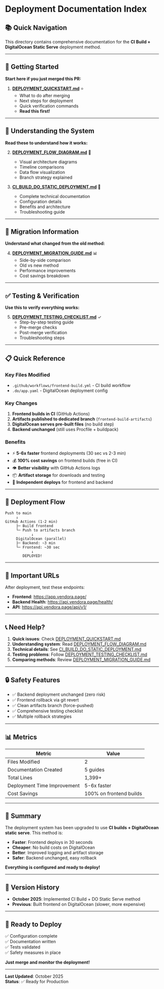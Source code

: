 # Deployment Documentation Index

## 📚 Quick Navigation

This directory contains comprehensive documentation for the **CI Build + DigitalOcean Static Serve** deployment method.

---

## 🚀 Getting Started

**Start here if you just merged this PR:**

1. **[DEPLOYMENT_QUICKSTART.md](./DEPLOYMENT_QUICKSTART.md)** ⭐
   - What to do after merging
   - Next steps for deployment
   - Quick verification commands
   - **Read this first!**

---

## 📖 Understanding the System

**Read these to understand how it works:**

2. **[DEPLOYMENT_FLOW_DIAGRAM.md](./DEPLOYMENT_FLOW_DIAGRAM.md)** 🎨
   - Visual architecture diagrams
   - Timeline comparisons
   - Data flow visualization
   - Branch strategy explained

3. **[CI_BUILD_DO_STATIC_DEPLOYMENT.md](./CI_BUILD_DO_STATIC_DEPLOYMENT.md)** 🔧
   - Complete technical documentation
   - Configuration details
   - Benefits and architecture
   - Troubleshooting guide

---

## 🔄 Migration Information

**Understand what changed from the old method:**

4. **[DEPLOYMENT_MIGRATION_GUIDE.md](./DEPLOYMENT_MIGRATION_GUIDE.md)** 📊
   - Side-by-side comparison
   - Old vs new method
   - Performance improvements
   - Cost savings breakdown

---

## ✅ Testing & Verification

**Use this to verify everything works:**

5. **[DEPLOYMENT_TESTING_CHECKLIST.md](./DEPLOYMENT_TESTING_CHECKLIST.md)** ✓
   - Step-by-step testing guide
   - Pre-merge checks
   - Post-merge verification
   - Troubleshooting steps

---

## 📋 Quick Reference

### Key Files Modified

- `.github/workflows/frontend-build.yml` - CI build workflow
- `.do/app.yaml` - DigitalOcean deployment config

### Key Changes

1. **Frontend builds in CI** (GitHub Actions)
2. **Artifacts published to dedicated branch** (`frontend-build-artifacts`)
3. **DigitalOcean serves pre-built files** (no build step)
4. **Backend unchanged** (still uses Procfile + buildpack)

### Benefits

- ⚡ **5-6x faster** frontend deployments (30 sec vs 2-3 min)
- 💰 **100% cost savings** on frontend builds (free in CI)
- 👁️ **Better visibility** with GitHub Actions logs
- 📦 **Artifact storage** for downloads and testing
- 🔄 **Independent deploys** for frontend and backend

---

## 🎯 Deployment Flow

```
Push to main
     ↓
GitHub Actions (1-2 min)
     ├─ Build frontend
     └─ Push to artifacts branch
            ↓
     DigitalOcean (parallel)
     ├─ Backend: ~3 min
     └─ Frontend: ~30 sec
            ↓
        DEPLOYED!
```

---

## 🔗 Important URLs

After deployment, test these endpoints:

- **Frontend**: https://app.vendora.page/
- **Backend Health**: https://api.vendora.page/health/
- **API**: https://api.vendora.page/api/v1/

---

## 📞 Need Help?

1. **Quick issues**: Check [DEPLOYMENT_QUICKSTART.md](./DEPLOYMENT_QUICKSTART.md)
2. **Understanding system**: Read [DEPLOYMENT_FLOW_DIAGRAM.md](./DEPLOYMENT_FLOW_DIAGRAM.md)
3. **Technical details**: See [CI_BUILD_DO_STATIC_DEPLOYMENT.md](./CI_BUILD_DO_STATIC_DEPLOYMENT.md)
4. **Testing problems**: Follow [DEPLOYMENT_TESTING_CHECKLIST.md](./DEPLOYMENT_TESTING_CHECKLIST.md)
5. **Comparing methods**: Review [DEPLOYMENT_MIGRATION_GUIDE.md](./DEPLOYMENT_MIGRATION_GUIDE.md)

---

## 🔒 Safety Features

- ✅ Backend deployment unchanged (zero risk)
- ✅ Frontend rollback via git revert
- ✅ Clean artifacts branch (force-pushed)
- ✅ Comprehensive testing checklist
- ✅ Multiple rollback strategies

---

## 📊 Metrics

| Metric | Value |
|--------|-------|
| Files Modified | 2 |
| Documentation Created | 5 guides |
| Total Lines | 1,399+ |
| Deployment Time Improvement | 5-6x faster |
| Cost Savings | 100% on frontend builds |

---

## 🎉 Summary

The deployment system has been upgraded to use **CI builds + DigitalOcean static serve**. This method is:

- **Faster**: Frontend deploys in 30 seconds
- **Cheaper**: No build costs on DigitalOcean
- **Better**: Improved logging and artifact storage
- **Safer**: Backend unchanged, easy rollback

**Everything is configured and ready to deploy!**

---

## 📅 Version History

- **October 2025**: Implemented CI Build + DO Static Serve method
- **Previous**: Built frontend on DigitalOcean (slower, more expensive)

---

## 🏁 Ready to Deploy

✅ Configuration complete  
✅ Documentation written  
✅ Tests validated  
✅ Safety measures in place  

**Just merge and monitor the deployment!**

---

**Last Updated**: October 2025  
**Status**: ✅ Ready for Production
